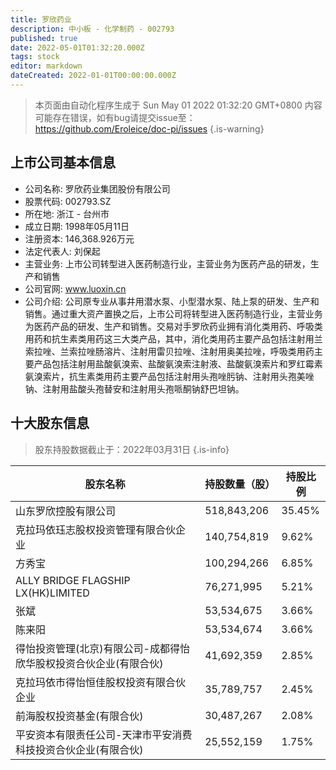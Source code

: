 ```yaml
---
title: 罗欣药业
description: 中小板 - 化学制药 - 002793
published: true
date: 2022-05-01T01:32:20.000Z
tags: stock
editor: markdown
dateCreated: 2022-01-01T00:00:00.000Z
---
```


> 本页面由自动化程序生成于 Sun May 01 2022 01:32:20 GMT+0800
> 内容可能存在错误，如有bug请提交issue至：https://github.com/Eroleice/doc-pi/issues
{.is-warning}

## 上市公司基本信息
- 公司名称: 罗欣药业集团股份有限公司
- 股票代码: 002793.SZ
- 所在地: 浙江 - 台州市
- 成立日期: 1998年05月11日
- 注册资本: 146,368.926万元
- 法定代表人: 刘保起
- 主营业务: 上市公司转型进入医药制造行业，主营业务为医药产品的研发，生产和销售
- 公司官网: www.luoxin.cn
- 公司介绍: 公司原专业从事井用潜水泵、小型潜水泵、陆上泵的研发、生产和销售。通过重大资产置换之后，上市公司将转型进入医药制造行业，主营业务为医药产品的研发、生产和销售。交易对手罗欣药业拥有消化类用药、呼吸类用药和抗生素类用药这三大类产品，其中，消化类用药主要产品包括注射用兰索拉唑、兰索拉唑肠溶片、注射用雷贝拉唑、注射用奥美拉唑，呼吸类用药主要产品包括注射用盐酸氨溴索、盐酸氨溴索注射液、盐酸氨溴索片和罗红霉素氨溴索片，抗生素类用药主要产品包括注射用头孢唑肟钠、注射用头孢美唑钠、注射用盐酸头孢替安和注射用头孢哌酮钠舒巴坦钠。


## 十大股东信息
> 股东持股数据截止于：2022年03月31日
{.is-info}

| 股东名称 | 持股数量（股） | 持股比例 |
| --- | --- | --- |
| 山东罗欣控股有限公司 | 518,843,206 | 35.45% |
| 克拉玛依珏志股权投资管理有限合伙企业 | 140,754,819 | 9.62% |
| 方秀宝 | 100,294,266 | 6.85% |
| ALLY BRIDGE FLAGSHIP LX(HK)LIMITED | 76,271,995 | 5.21% |
| 张斌 | 53,534,675 | 3.66% |
| 陈来阳 | 53,534,674 | 3.66% |
| 得怡投资管理(北京)有限公司-成都得怡欣华股权投资合伙企业(有限合伙) | 41,692,359 | 2.85% |
| 克拉玛依市得怡恒佳股权投资有限合伙企业 | 35,789,757 | 2.45% |
| 前海股权投资基金(有限合伙) | 30,487,267 | 2.08% |
| 平安资本有限责任公司-天津市平安消费科技投资合伙企业(有限合伙) | 25,552,159 | 1.75% |




